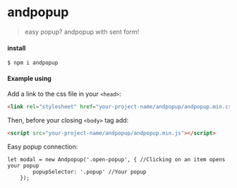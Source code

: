 # andpopup

> easy popup? andpopup with sent form!

#### install

```
$ npm i andpopup
```

#### Example using

Add a link to the css file in your `<head>`:

```html
<link rel="stylesheet" href="your-project-name/andpopup/andpopup.min.css">
```

Then, before your closing `<body>` tag add:

```html
<script src="your-project-name/andpopup/andpopup.min.js"></script>
```

Easy popup connection:

```
let modal = new Andpopup('.open-popup', { //Clicking on an item opens your popup
        popupSelector: '.popup' //Your popup
    });
```
